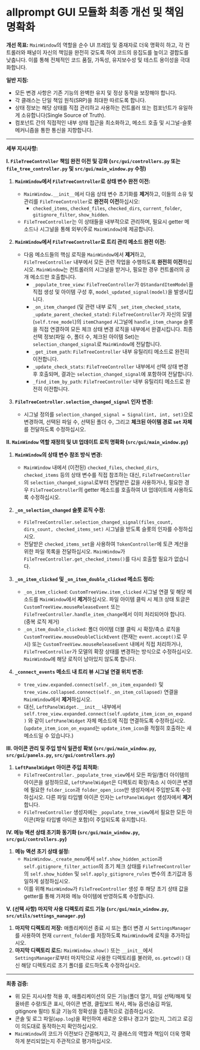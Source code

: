 # allprompt GUI 모듈화 최종 개선 및 책임 명확화

**개선 목표:** `MainWindow`의 역할을 순수 UI 프레임 및 중재자로 더욱 명확히 하고, 각 컨트롤러와 패널이 자신의 책임을 완전히 갖도록 하여 코드의 응집도를 높이고 결합도를 낮춥니다. 이를 통해 전체적인 코드 품질, 가독성, 유지보수성 및 테스트 용이성을 극대화합니다.

**일반 지침:**

*   모든 변경 사항은 기존 기능의 완벽한 유지 및 정상 동작을 보장해야 합니다.
*   각 클래스는 단일 책임 원칙(SRP)을 최대한 따르도록 합니다.
*   상태 정보는 해당 상태를 직접 관리하고 사용하는 컨트롤러 또는 컴포넌트가 유일하게 소유합니다(Single Source of Truth).
*   컴포넌트 간의 직접적인 내부 상태 접근을 최소화하고, 메소드 호출 및 시그널-슬롯 메커니즘을 통한 통신을 지향합니다.

---

**세부 지시사항:**

**I. `FileTreeController` 책임 완전 이전 및 강화 (`src/gui/controllers.py` 또는 `file_tree_controller.py` 및 `src/gui/main_window.py` 수정)**

1.  **`MainWindow`에서 `FileTreeController`로 상태 변수 완전 이전:**
    *   `MainWindow.__init__`에서 다음 상태 변수 초기화를 **제거**하고, 이들의 소유 및 관리를 `FileTreeController`로 **완전히 이전**하십시오:
        *   `checked_items`, `checked_files`, `checked_dirs`, `current_folder`, `gitignore_filter`, `show_hidden`.
    *   `FileTreeController`는 이 상태들을 내부적으로 관리하며, 필요시 getter 메소드나 시그널을 통해 외부(주로 `MainWindow`)에 제공합니다.

2.  **`MainWindow`에서 `FileTreeController`로 트리 관리 메소드 완전 이전:**
    *   다음 메소드들의 핵심 로직을 `MainWindow`에서 **제거**하고, `FileTreeController` 내부에서 모든 관련 작업을 수행하도록 **완전히 이전**하십시오. `MainWindow`는 컨트롤러의 시그널을 받거나, 필요한 경우 컨트롤러의 공개 메소드만 호출합니다.
        *   `_populate_tree_view`: `FileTreeController`가 `QStandardItemModel`을 직접 생성 및 아이템 구성 후, `model_updated_signal(model)`을 발생시킵니다.
        *   `_on_item_changed` (및 관련 내부 로직 `_set_item_checked_state`, `_update_parent_checked_state`): `FileTreeController`가 자신의 모델(`self.tree_model`)의 `itemChanged` 시그널에 `handle_item_change` 슬롯을 직접 연결하여 모든 체크 상태 변경 로직을 내부에서 완결시킵니다. 최종 선택 정보(파일 수, 폴더 수, 체크된 아이템 Set)는 `selection_changed_signal`로 `MainWindow`에 전달합니다.
        *   `_get_item_path`: `FileTreeController` 내부 유틸리티 메소드로 완전히 이전합니다.
        *   `_update_check_stats`: `FileTreeController` 내부에서 선택 상태 변경 후 호출되며, 결과는 `selection_changed_signal`에 포함하여 전달합니다.
        *   `_find_item_by_path`: `FileTreeController` 내부 유틸리티 메소드로 완전히 이전합니다.

3.  **`FileTreeController.selection_changed_signal` 인자 변경:**
    *   시그널 정의를 `selection_changed_signal = Signal(int, int, set)`으로 변경하여, 선택된 파일 수, 선택된 폴더 수, 그리고 **체크된 아이템 경로 `set` 자체**를 전달하도록 수정하십시오.

**II. `MainWindow` 역할 재정의 및 UI 업데이트 로직 명확화 (`src/gui/main_window.py`)**

1.  **`MainWindow`의 상태 변수 참조 방식 변경:**
    *   `MainWindow` 내에서 (이전된) `checked_files`, `checked_dirs`, `checked_items` 등의 상태 변수를 직접 참조하는 대신, `FileTreeController`의 `selection_changed_signal`로부터 전달받은 값을 사용하거나, 필요한 경우 `FileTreeController`의 getter 메소드를 호출하여 UI 업데이트에 사용하도록 수정하십시오.

2.  **`_on_selection_changed` 슬롯 로직 수정:**
    *   `FileTreeController.selection_changed_signal(files_count, dirs_count, checked_items_set)` 시그널을 받도록 슬롯의 인자를 수정하십시오.
    *   전달받은 `checked_items_set`을 사용하여 `TokenController`에 토큰 계산을 위한 파일 목록을 전달하십시오. `MainWindow`가 `FileTreeController.get_checked_items()`를 다시 호출할 필요가 없습니다.

3.  **`_on_item_clicked` 및 `_on_item_double_clicked` 메소드 정리:**
    *   `_on_item_clicked`: `CustomTreeView.item_clicked` 시그널 연결 및 해당 메소드를 `MainWindow`에서 **제거**하십시오. 파일 아이템 클릭 시 체크 상태 토글은 `CustomTreeView.mouseReleaseEvent` 또는 `FileTreeController.handle_item_change`에서 이미 처리되어야 합니다. (중복 로직 제거)
    *   `_on_item_double_clicked`: 폴더 아이템 더블 클릭 시 확장/축소 로직을 `CustomTreeView.mouseDoubleClickEvent` (현재는 `event.accept()`로 무시) 또는 `CustomTreeView.mouseReleaseEvent` 내에서 직접 처리하거나, `FileTreeController`가 모델의 확장 상태를 변경하는 방식으로 수정하십시오. `MainWindow`에 해당 로직이 남아있지 않도록 합니다.

4.  **`_connect_events` 메소드 내 트리 뷰 시그널 연결 위치 변경:**
    *   `tree_view.expanded.connect(self._on_item_expanded)` 및 `tree_view.collapsed.connect(self._on_item_collapsed)` 연결을 `MainWindow`에서 **제거**하십시오.
    *   대신, `LeftPanelWidget.__init__` 내부에서 `self.tree_view.expanded.connect(self.update_item_icon_on_expand)` 와 같이 `LeftPanelWidget` 자체 메소드에 직접 연결하도록 수정하십시오. (`update_item_icon_on_expand`는 `update_item_icon`을 적절히 호출하는 새 메소드일 수 있습니다.)

**III. 아이콘 관리 및 주입 방식 일관성 확보 (`src/gui/main_window.py`, `src/gui/panels.py`, `src/gui/controllers.py`)**

1.  **`LeftPanelWidget` 아이콘 주입 최적화:**
    *   `FileTreeController._populate_tree_view`에서 모든 파일/폴더 아이템의 아이콘을 설정하므로, `LeftPanelWidget`은 디렉토리 확장/축소 시 아이콘 변경에 필요한 `folder_icon`과 `folder_open_icon`만 생성자에서 주입받도록 수정하십시오. 다른 파일 타입별 아이콘 인자는 `LeftPanelWidget` 생성자에서 **제거**합니다.
    *   `FileTreeController` 생성자에는 `_populate_tree_view`에서 필요한 모든 아이콘(파일 타입별 아이콘 포함)이 주입되도록 유지합니다.

**IV. 메뉴 액션 상태 초기화 동기화 (`src/gui/main_window.py`, `src/gui/controllers.py`)**

1.  **메뉴 액션 초기 상태 설정:**
    *   `MainWindow._create_menu`에서 `self.show_hidden_action`과 `self.gitignore_filter_action`의 초기 체크 상태를 `FileTreeController`의 `self.show_hidden` 및 `self.apply_gitignore_rules` 변수의 초기값과 동일하게 설정하십시오.
    *   이를 위해 `MainWindow`가 `FileTreeController` 생성 후 해당 초기 상태 값을 getter를 통해 가져와 메뉴 아이템에 반영하도록 수정합니다.

**V. (선택 사항) 마지막 사용 디렉토리 로드 기능 (`src/gui/main_window.py`, `src/utils/settings_manager.py`)**

1.  **마지막 디렉토리 저장:** 애플리케이션 종료 시 또는 폴더 변경 시 `SettingsManager`를 사용하여 현재 `current_folder`를 저장하도록 `MainWindow`에 로직을 추가하십시오.
2.  **마지막 디렉토리 로드:** `MainWindow.show()` 또는 `__init__`에서 `SettingsManager`로부터 마지막으로 사용한 디렉토리를 불러와, `os.getcwd()` 대신 해당 디렉토리로 초기 폴더를 로드하도록 수정하십시오.

---

**최종 검증:**

*   위 모든 지시사항 적용 후, 애플리케이션의 모든 기능(폴더 열기, 파일 선택/해제 및 올바른 수량/토큰 표시, 아이콘 변경, 클립보드 복사, 메뉴 옵션(숨김 파일, gitignore 필터) 토글 기능의 정확성을 집중적으로 검증하십시오.
*   콘솔 및 로그 파일(`app.log`)을 확인하여 새로운 오류나 경고가 없는지, 그리고 로깅이 의도대로 동작하는지 확인하십시오.
*   `MainWindow`의 코드가 이전보다 간결해지고, 각 클래스의 역할과 책임이 더욱 명확하게 분리되었는지 주관적으로 평가하십시오.